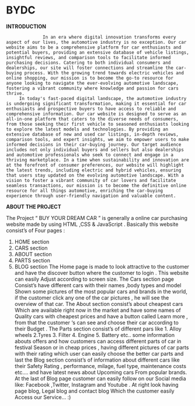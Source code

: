 # BYDC

**INTRODUCTION**
         
                  In an era where digital innovation transforms every aspect of our lives, the automotive industry is no exception. Our car website aims to be a comprehensive platform for car enthusiasts and potential buyers, providing an extensive database of vehicle listings, insightful reviews, and comparison tools to facilitate informed purchasing decisions. Catering to both individual consumers and dealerships, our site will foster connections and streamline the car-buying process. With the growing trend towards electric vehicles and online shopping, our mission is to become the go-to resource for anyone looking to navigate the ever-evolving automotive landscape, fostering a vibrant community where knowledge and passion for cars thrive.
         In today's fast-paced digital landscape, the automotive industry is undergoing significant transformation, making it essential for car enthusiasts and prospective buyers to have access to reliable and comprehensive information. Our car website is designed to serve as an all-in-one platform that caters to the diverse needs of consumers, from those seeking their first vehicle to seasoned enthusiasts looking to explore the latest models and technologies. By providing an extensive database of new and used car listings, in-depth reviews, comparison tools, and expert insights, we aim to empower users to make informed decisions in their car-buying journey. Our target audience includes not only individual buyers and sellers but also dealerships and automotive professionals who seek to connect and engage in a thriving marketplace. In a time when sustainability and innovation are at the forefront of consumer preferences, our website will highlight the latest trends, including electric and hybrid vehicles, ensuring that users stay updated on the evolving automotive landscape. With a vision to foster a vibrant community of car lovers and facilitate seamless transactions, our mission is to become the definitive online resource for all things automotive, enriching the car-buying experience through user-friendly navigation and valuable content.

         
**ABOUT THE PROJECT**

The Project  “  BUY YOUR DREAM CAR ”   is generally a online car purchasing website made by using  HTML ,CSS &  JavaScript  .
Basically this website consist’s of Four pages :
1.	HOME section 
2.	CARS   section
3.	ABOUT section
4.	PARTS section
5.	BLOG section
The Home page is made to look attractive to the customer and have the discover button where the customer  to  login . This website can easily Adjust according to screen size. The Cars section page  Consist’s have different  cars with their names ,body types and model Shown some pictures of the most popular cars and brands in the world,   if the customer click any one of the car pictures , he will see the overview of that car. The About section consist’s about cheapest cars Which are available right now in the market and have some names of Quality cars  with cheapest prices and have a button called Learn more , from that the customer ‘s  can see and choose their car according to their Budget . The Parts section consist’s of different pars like 1. Alloy wheels  2.Tyres  3. Filter  4. Engine  5. Battery etc..   some information abouts offers and how customers can access different parts of car in festival Season or in cheap prices , having different pictures of car parts with their rating  which user can easily choose the better car parts and last the Blog section consist’s of information about different cars like their Safety Rating , performance, milage, fuel type, maintenance costs etc….  and have latest news about Upcoming cars From popular brands. At the last of Blog page      customer can easily follow on our Social media like: Facebook ,Twitter, Instagram and Youtube . At right look having page blog, Legal blog and contact blog  Which the customer easily Access our Service…  :)         
